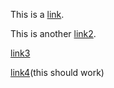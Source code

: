 This is a [link][].

[link]: https://en.wikipedia.org/wiki/Textile_(markup_language) "Textile"

This is another [link2](https://en.wikipedia.org/wiki/Textile_(markup_language) "Textile").

[link3](<./image/cat1).png> "title")

[link4](https://en.wikipedia.org/wiki/Textile_(markup_language) "Textile")(this should work)
